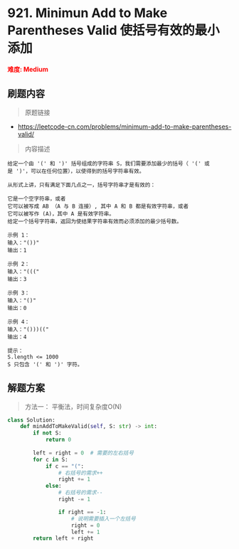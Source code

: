 # 921. Minimun Add to Make Parentheses Valid 使括号有效的最小添加

**<font color=red>难度: Medium</font>**

## 刷题内容

> 原题链接

* https://leetcode-cn.com/problems/minimum-add-to-make-parentheses-valid/

> 内容描述

```
给定一个由 '(' 和 ')' 括号组成的字符串 S，我们需要添加最少的括号（ '(' 或是 ')'，可以在任何位置），以使得到的括号字符串有效。

从形式上讲，只有满足下面几点之一，括号字符串才是有效的：

它是一个空字符串，或者
它可以被写成 AB （A 与 B 连接）, 其中 A 和 B 都是有效字符串，或者
它可以被写作 (A)，其中 A 是有效字符串。
给定一个括号字符串，返回为使结果字符串有效而必须添加的最少括号数。

示例 1：
输入："())"
输出：1

示例 2：
输入："((("
输出：3

示例 3：
输入："()"
输出：0

示例 4：
输入："()))(("
输出：4

提示：
S.length <= 1000
S 只包含 '(' 和 ')' 字符。
```

## 解题方案

> 方法一： 平衡法，时间复杂度O(N)

```python
class Solution:
    def minAddToMakeValid(self, S: str) -> int:
        if not S:
            return 0
        
        left = right = 0  # 需要的左右括号
        for c in S:
            if c == "(":
                # 右括号的需求++
                right += 1
            else:
                # 右括号的需求--
                right -= 1

                if right == -1:
                    # 说明需要插入一个左括号
                    right = 0
                    left += 1
        return left + right
```